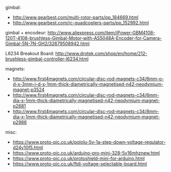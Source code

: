 


gimbal:
- http://www.gearbest.com/multi-rotor-parts/pp_184669.html
- http://www.gearbest.com/rc-quadcopters-parts/pp_152992.html

gimbal + encodeur: http://www.aliexpress.com/item/iPower-GBM4108-120T-4108-brushless-Gimbal-Motor-with-AS5048A-Encoder-for-Camera-Gimbal-5N-7N-GH2/32679508942.html


L6234 Breakout Board: http://www.drotek.com/shop/en/home/212-brushless-gimbal-controller-l6234.html

magnets:

- http://www.first4magnets.com/circular-disc-rod-magnets-c34/6mm-o-d-x-3mm-i-d-x-1mm-thick-diametrically-magnetised-n42-neodymium-magnet-p3524
- http://www.first4magnets.com/circular-disc-rod-magnets-c34/6mm-dia-x-1mm-thick-diametrically-magnetised-n42-neodymium-magnet-p2681
- http://www.first4magnets.com/circular-disc-rod-magnets-c34/8mm-dia-x-1mm-thick-diametrically-magnetised-n42-neodymium-magnet-p2986


misc:

- https://www.proto-pic.co.uk/pololu-5v-1a-step-down-voltage-regulator-d24v10f5.html
- https://www.proto-pic.co.uk/arduino-pro-mini-328-5v16mhznew.html
- https://www.proto-pic.co.uk/protoshield-mini-for-arduino.html
- https://www.proto-pic.co.uk/ftdi-voltage-selectable-board.html
